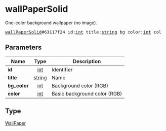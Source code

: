 # wallPaperSolid

One-color background wallpaper (no image).

<pre>
<a href="../constructor/wallPaperSolid.md">wallPaperSolid</a>#63117f24 id:<a href="../type/int.md">int</a> title:<a href="../type/string.md">string</a> bg_color:<a href="../type/int.md">int</a> color:<a href="../type/int.md">int</a> = <a href="../type/WallPaper.md">WallPaper</a>;</pre>
## Parameters

| Name | Type | Description |
|------|:----:|-------------|
| **id** | <a href="../type/int.md">int</a> | Identifier |
| **title** | <a href="../type/string.md">string</a> | Name |
| **bg_color** | <a href="../type/int.md">int</a> | Background color (RGB) |
| **color** | <a href="../type/int.md">int</a> | Basic background color (RGB) |

## Type

<a href="../type/WallPaper.md">WallPaper</a>
